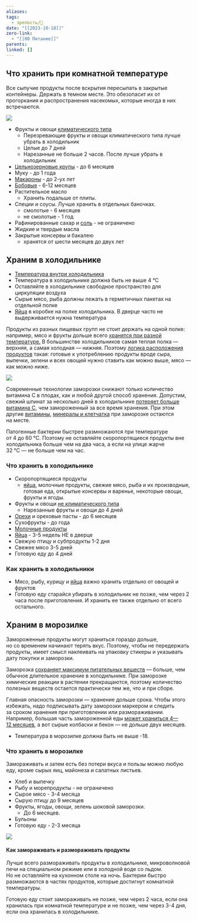 ```yaml
---
aliases: 
tags:
  - зрелость/🌱
date: "[[2023-10-18]]"
zero-link:
  - "[[00 Питание]]"
parents: 
linked: []
---
```

## Что хранить при комнатной температуре
Все сыпучие продукты после вскрытия пересыпать в закрытые контейнеры. Держать в темном месте. Это обезопасит их от прогоркания и распространения насекомых, которые иногда в них встречаются.

![](2-po-polkam-cxema-desk-1.4zks1ey19lqr..webp)

- Фрукты и овощи [климатического типа](Климатические%20фрукты%20и%20овощи.md)
	- Перезревающие фрукты и овощи климатического типа лучше убрать в холодильник
	- Целые до 7 дней
	- Нарезанные не больше 2 часов. После лучше убрать в холодильник
- [Цельнозерновые крупы](Цельнозерновые%20продукты.md) - до 6 месяцев
- Муку - до 1 года
- [Макароны](Макароны.md) - до 2-ух лет
- [Бобовые](Бобовые.md) - 6-12 месяцев
- Растительное масло
	- Хранить подальше от плиты.
- Специи и соусы. Лучше хранить в отдельных баночках.
	- смолотые - 6 месяцев
	- не смолотые - 1 год
- Рафинированные сахар и [соль](Соль.md) - не ограничено
- Жидкие и твердые масла
- Закрытые консервы и бакалею
	- хранятся от шести месяцев до двух лет
## Храним в холодильнике
- [Температура внутри холодильника](Температура%20внутри%20холодильника.md)
- Температура в холодильнике должна быть не выше 4 °С
- Оставляйте в холодильнике свободное пространство для циркуляции воздуха
- Сырые мясо, рыба должны лежать в герметичных пакетах на отдельной полке
- [Яйца](Яйцо.md) в коробке на полке холодильника. В дверце часто не выдерживается нужна температура

Продукты из разных пищевых групп не стоит держать на одной полке: например, мясо и фрукты дольше всего [хранятся при разной температуре.](https://www.cdc.gov/foodsafety/newsletter/refrigerate-food-quickly.html) В большинстве холодильников самая теплая полка — верхняя, а самая холодная — нижняя. Поэтому [логика расположения продуктов](https://www.statefoodsafety.com/Resources/Resources/fridge-storage-for-food-safety) такая: готовые к употреблению продукты вроде сыра, выпечки, зелени и всех овощей нужно ставить как можно выше, мясо — как можно ниже. 


![](refrigerator-myths-2.xmm9gr.png)



Современные технологии заморозки снижают только количество витамина С в плодах, как и любой другой способ хранения. Допустим, свежий шпинат за несколько дней в холодильнике [потеряет больше витамина С](https://toitumine.ee/ru/kak-pravilno-pitatsya/rekomendatsii-v-oblasti-pitaniya-i-piramida-pitaniya/frukty-i-ovoshhi-yagody/chto-proishodit-s-plodami-pri-obrabotke), чем замороженный за все время хранения. При этом другие [витамины](https://onlinelibrary.wiley.com/doi/epdf/10.1002/jsfa.2824), [минералы и клетчатка](https://onlinelibrary.wiley.com/doi/abs/10.1002/jsfa.2825) при заморозке остаются на месте.

Патогенные бактерии быстрее размножаются при температуре от 4 до 60 °С. Поэтому не оставляйте скоропортящиеся продукты вне холодильника больше чем на два часа, а если на улице жарче 32 °С — не больше чем на час.
### Что хранить в холодильнике
- Скоропортящиеся продукты
	- [яйца](Яйцо.md), молочные продукты, свежие мясо, рыба и их производные, готовая еда, открытые консервы и варенье, некоторые овощи, фрукты и ягоды.
- Фрукты и овощи [не климатического типа](Не%20климатические%20фрукты%20и%20овощи.md)
	- Нарезанные фрукты и овощи до 4 дней
- [Орехи](Орехи.md) и ореховые пасты - до 6 месяцев
- Сухофрукты - до года
- [Молочные продукты](Молочные%20продукты.md)
- [Яйца](Яйцо.md) - 3-5 недель НЕ в дверце
- Свежую птицу и субпродукты 1-2 дня
- Свежее мясо 3-5 дней
- Готовую еду до 4 дней

### Как хранить в холодильники
- Мясо, рыбу, курицу и [яйца](Яйцо.md) важно хранить отдельно от овощей и фруктов
- Готовую еду старайся убирать в холодильник не позже, чем через 2 часа после приготовления. И хранить ее также отдельно от всего остального.

## Храним в морозилке
Замороженные продукты могут храниться гораздо дольше, но со временем начинают терять вкус. Поэтому, чтобы не передержать продукты, имеет смысл наклеивать на упаковку стикеры и указывать дату покупки и заморозки.

Заморозка [сохраняет максимум питательных веществ](http://www.fruitandvegetable.ucdavis.edu/files/197179.pdf) — больше, чем обычное длительное хранение в холодильнике. При заморозке химические реакции в растении прекращаются, поэтому количество полезных веществ остается практически тем же, что и при сборе.

Главная опасность заморозки — хранение дольше срока. Чтобы этого избежать, надо подписывать дату заморозки маркером и следить за сроком хранения при приготовлении или размораживании. Например, большая часть замороженной еды [может храниться 4—12 месяцев](https://www.fsis.usda.gov/food-safety/safe-food-handling-and-preparation/food-safety-basics/freezing-and-food-safety#:~:text=Use%20a%20free%2Dstanding%20freezer,power%2Dout%20or%20mechanical%20problems.), а вот сырые колбаски и бекон — не дольше двух месяцев.

- Температура в морозилке должна быть не выше -18.

### Что хранить в морозилке
Замораживать и затем есть без потери вкуса и пользы можно любую еду, кроме сырых яиц, майонеза и салатных листьев.

- Хлеб и выпечку
- Рыбу и морепродукты - не ограничено
- Сырое мясо - 3-4 месяца
- Сырую птицу до 9 месяцев
- Фрукты, ягоды, овощи, зелень шоковой заморозки.
	- До 6 месяцев. 
- Бульоны
- Готовую еду - 2-3 месяца

![](Pasted%20image%2020231102093637.png)

#### Как замораживать и размораживать продукты
Лучше всего размораживать продукты в холодильнике, микроволновой печи на специальном режиме или в холодной воде со льдом. Но не оставляйте на кухонном столе на ночь. Бактерии быстро размножаются в частях продуктов, которые достигнут комнатной температуры.

Готовую еду стоит замораживать не позже, чем через 2 часа, если она хранилась при комнатной температуре и не позже, чем через 3-4 дня, если она хранилась в холодильнике.
